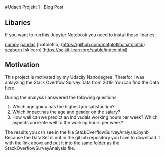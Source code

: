 #Udacit Projekt 1 - Blog Post 

## Libaries

If you  want  to run this  Jupyter Notebook you need to install these libaries:

[numpy](https://github.com/numpy/numpy)
[pandas](https://github.com/pandas-dev/pandas)
[matplotlib] (https://github.com/matplotlib/matplotlib)
[seaborn](https://github.com/mwaskom/seaborn)
[sklearn] (https://scikit-learn.org/stable/index.html)

## Motivation

This project is motivated by my Udacity Nanodegree. Therefor I was anlayzing the Stack Overlfow Survey Data from 2019. 
You can find the Data [here](https://insights.stackoverflow.com/survey).

During the analysis I answered the following questions. 

1. Which age group has the highest job satisfaction?
2. Which impact has the age and gender on the salary?
3. How well can we predict an indivudals working hours per week? Which aspects correlate well to the working hours per week?

The results you can see in the file StackOverflowSurveyAnalysis.ipynb 
Because the Data Set is not in the github repository you have to download it with the link above and put it into
the same folder as the StackOverflowSurveyAnalysis file.


